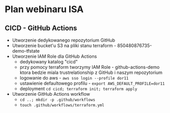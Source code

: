 # Plan webinaru ISA

## CICD - GitHub Actions

- Utworzenie dedykowanego repozytorium GitHub
- Utworzenie bucket'u S3 na pliki stanu terraform - 850480876735-demo-tfstate
- Utworzenie IAM Role dla GitHub Actions
  - dedykowany katalog "cicd"
  - przy pomocy terraform tworzymy IAM Role - github-actions-demo ktora bedzie miala trustrelationship z GitHub i naszym repozytorium
  - logowanie do aws - `aws sso login --profile dor11`
  - ustawienie defaultowego profilu - `export AWS_DEFAULT_PROFILE=dor11`
  - deployment `cd cicd; terraform init; terraform apply`
- Utworzenie GitHub Actions workflow
  - `cd ..; mkdir -p .github/workflows`
  - `touch .github/workflows/terraform.yml`
